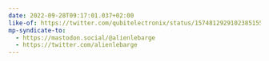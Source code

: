 ```yaml
---
date: 2022-09-28T09:17:01.037+02:00
like-of: https://twitter.com/qubitelectronix/status/1574812929102385155
mp-syndicate-to:
  - https://mastodon.social/@alienlebarge
  - https://twitter.com/alienlebarge
---
```

